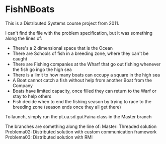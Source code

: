 FishNBoats
==========

This is a Distributed Systems course project from 2011.

I can't find the file with the problem specification, but it was something along the lines of:
- There's a 2 dimensional space that is the Ocean
- There are Schools of fish in a breeding zone, where they can't be caught
- There are Fishing companies at the Wharf that go out fishing whenever the fish go ingo the high sea
- There is a limit to how many boats can occupy a square in the high sea
- A Boat cannot catch a fish without help from another Boat from the Company
- Boats have limited capacity, once filled they can return to the Warf or stay to help others
- Fish decide when to end the fishing season by trying to race to the breeding zone (season ends once they all get there)

To launch, simply run the pt.ua.sd.gui.Faina class in the Master branch

The branches are something along the line of:
Master: Threaded solution
Problema02: Distributed solution with custom communication framework
Problema03: Distributed solution with RMI


